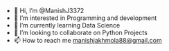 - 👋 Hi, I’m @ManishJ3372
- 👀 I’m interested in Programming and development 
- 🌱 I’m currently learning Data Science
- 💞️ I’m looking to collaborate on Python Projects
- 📫 How to reach me  manishjakhmola88@gmail.com

<!---
ManishJ3372/ManishJ3372 is a ✨ special ✨ repository because its `README.md` (this file) appears on your GitHub profile.
You can click the Preview link to take a look at your changes.
--->
